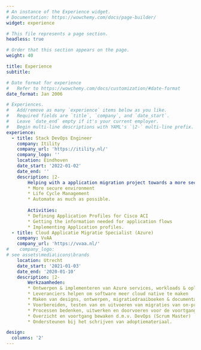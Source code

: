 ```yaml
---
# An instance of the Experience widget.
# Documentation: https://wowchemy.com/docs/page-builder/
widget: experience

# This file represents a page section.
headless: true

# Order that this section appears on the page.
weight: 40

title: Experience
subtitle:

# Date format for experience
#   Refer to https://wowchemy.com/docs/customization/#date-format
date_format: Jan 2006

# Experiences.
#   Add/remove as many `experience` items below as you like.
#   Required fields are `title`, `company`, and `date_start`.
#   Leave `date_end` empty if it's your current employer.
#   Begin multi-line descriptions with YAML's `|2-` multi-line prefix.
experience:
  - title: Stack DevOps Engineer
    company: Itility
    company_url: 'https://itility.nl/'
    company_logo: ''
    location: Eindhoven
    date_start: '2022-01-02'
    date_end: ''
    description: |2-
        Helping with a application migration project towards a more secure environment. The project has three objectives:
        * More secure environment
        * Life Cycle Management
        * Automate as much as possible.
        
        Activities:
        * Defining Application Profiles for Cisco ACI
        * Getting the information needed for application flows
        * Implementing Application profiles.
  - title: Cloud Applicatie Migratie Specialist (Azure)
    company: VvAA
    company_url: 'https://vvaa.nl/'
#    company_logo: 
# see assets\media\icons\brands
    location: Utrecht
    date_start: '2021-01-03'
    date_end: '2020-01-10'
    description: |2-
        Werkzaamheden:
        * Ontwerpen & implementeren van Azure services, workloads & oplossingen
        * Leveranciers helpen om software meer cloud native te maken
        * Maken van designs, ontwerpen, migratiedraaiboeken & documentatie
        * Voorbereiden, testen van en uitvoeren van migraties van on-premises applicaties naar Azure workloads in samenwerking met externe partners
        * Processen bedenken, uitwerken en doorvoeren voor de voortgang van het project
        * Overzicht en voortgang bewaken d.m.v. DevOps (Scrum Master)
        * Ondersteunen bij het schrijven van adoptiemateriaal.        

design:
  columns: '2'
---
```

